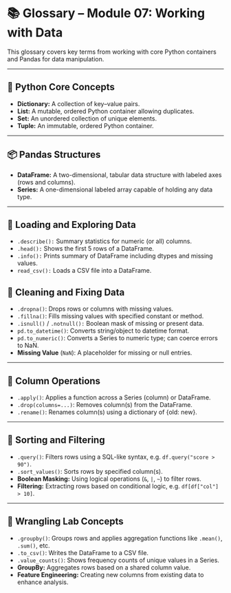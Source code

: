 # 📚 Glossary – Module 07: Working with Data

This glossary covers key terms from working with core Python containers and Pandas for data manipulation.

---

## 🔢 Python Core Concepts
* **Dictionary:** A collection of key–value pairs.
* **List:** A mutable, ordered Python container allowing duplicates.
* **Set:** An unordered collection of unique elements.
* **Tuple:** An immutable, ordered Python container.

---

## 📦 Pandas Structures
* **DataFrame:** A two-dimensional, tabular data structure with labeled axes (rows and columns).
* **Series:** A one-dimensional labeled array capable of holding any data type.

---

## 📂 Loading and Exploring Data
* `.describe():` Summary statistics for numeric (or all) columns.
* `.head():` Shows the first 5 rows of a DataFrame.
* `.info():` Prints summary of DataFrame including dtypes and missing values.
* `read_csv():` Loads a CSV file into a DataFrame.

## 🧼 Cleaning and Fixing Data
* `.dropna()`: Drops rows or columns with missing values.
* `.fillna()`: Fills missing values with specified constant or method.
* `.isnull()` / `.notnull():` Boolean mask of missing or present data.
* `pd.to_datetime()`: Converts string/object to datetime format.
* `pd.to_numeric()`: Converts a Series to numeric type; can coerce errors to NaN.
* **Missing Value** (`NaN`): A placeholder for missing or null entries.

---

## 🧱 Column Operations
* `.apply()`: Applies a function across a Series (column) or DataFrame.
* `.drop(columns=...)`: Removes column(s) from the DataFrame.
* `.rename()`: Renames column(s) using a dictionary of {old: new}.

---

## 🔽 Sorting and Filtering
* `.query()`: Filters rows using a SQL-like syntax, e.g. `df.query("score > 90")`.
* `.sort_values()`: Sorts rows by specified column(s).
* **Boolean Masking:** Using logical operations (`&`, `|`, `~`) to filter rows.
* **Filtering:** Extracting rows based on conditional logic, e.g. `df[df["col"] > 10]`.

---

## 🧪 Wrangling Lab Concepts
* `.groupby()`: Groups rows and applies aggregation functions like `.mean()`, `.sum()`, etc.
* `.to_csv()`: Writes the DataFrame to a CSV file.
* `.value_counts()`: Shows frequency counts of unique values in a Series.
* **GroupBy:** Aggregates rows based on a shared column value.
* **Feature Engineering:** Creating new columns from existing data to enhance analysis.
